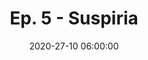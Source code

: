 ---
layout: default
title: "Ep. 5 - Suspiria"
date: 2020-27-10 06:00:00
file: https://ia801404.us.archive.org/9/items/sss_suspiria/sss_suspiria.mp3
file_itunes: https://ia801404.us.archive.org/9/items/sss_suspiria/sss_suspiria.mp3
excerpt: Happy Halloween everybody. We hope you are doing some safe Trick or Treating if it is possible, or finding another way to celebrate. If you ended up watching this crazy cult film, we hope you got something worthwhile, because we are still searching for meaning. 
summary: This week, in celebration of Halloween, we decided to watch Luca Guadagnino’s 2018 horror film - Suspiria. This fever-dream film attempts to reconcile horror, history, and mystery leveraging a nearly all-female cast and cinematic stylings of 1970’s horror cinema. In this episode we address the poignant historical events of 1977 Europe that scaffold the plot, the use and meaning of witches in the film, and the body horror genre. Join us for a riveting discussion, and at your own discretion, stream Suspiria on Amazon Prime Video!
duration: "54:06" #audio length in min
length: "51339252" #filesize in byte
explicit: "yes" #other option is no
block: "no" #means is shown in itunes
categories: episodes
---